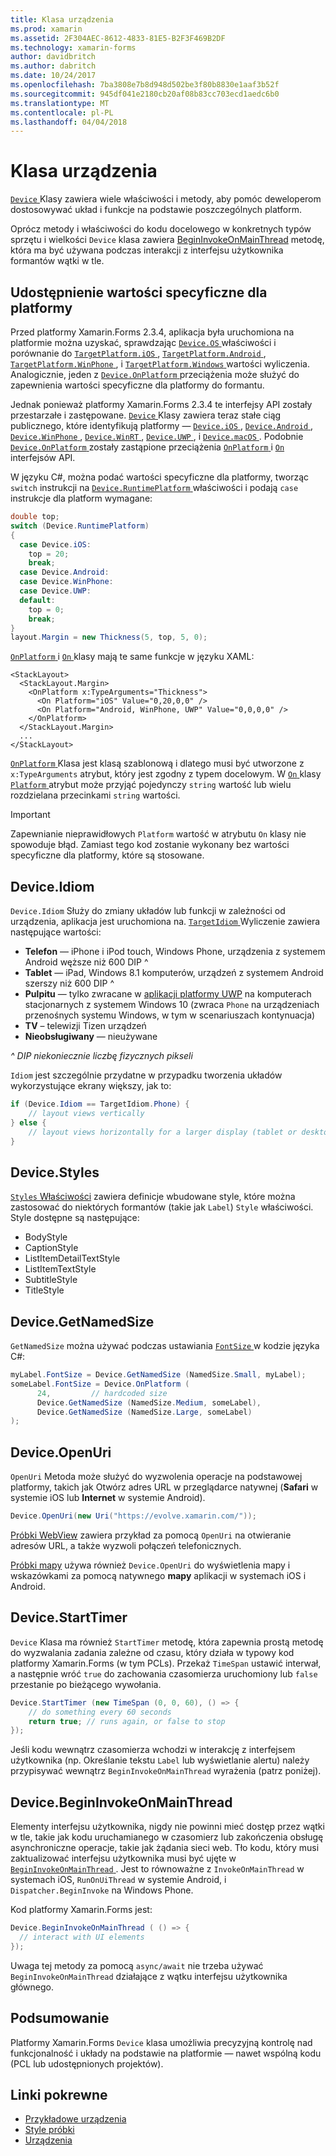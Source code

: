 ```yaml
---
title: Klasa urządzenia
ms.prod: xamarin
ms.assetid: 2F304AEC-8612-4833-81E5-B2F3F469B2DF
ms.technology: xamarin-forms
author: davidbritch
ms.author: dabritch
ms.date: 10/24/2017
ms.openlocfilehash: 7ba3808e7b8d948d502be3f80b8830e1aaf3b52f
ms.sourcegitcommit: 945df041e2180cb20af08b83cc703ecd1aedc6b0
ms.translationtype: MT
ms.contentlocale: pl-PL
ms.lasthandoff: 04/04/2018
---
```

# <a name="device-class"></a>Klasa urządzenia

[ `Device` ](https://developer.xamarin.com/api/type/Xamarin.Forms.Device/) Klasy zawiera wiele właściwości i metody, aby pomóc deweloperom dostosowywać układ i funkcje na podstawie poszczególnych platform.

Oprócz metody i właściwości do kodu docelowego w konkretnych typów sprzętu i wielkości `Device` klasa zawiera [BeginInvokeOnMainThread](#Device_BeginInvokeOnMainThread) metodę, która ma być używana podczas interakcji z interfejsu użytkownika formantów wątki w tle.

<a name="providing-platform-values" />

## <a name="providing-platform-specific-values"></a>Udostępnienie wartości specyficzne dla platformy

Przed platformy Xamarin.Forms 2.3.4, aplikacja była uruchomiona na platformie można uzyskać, sprawdzając [ `Device.OS` ](https://developer.xamarin.com/api/property/Xamarin.Forms.Device.OS/) właściwości i porównanie do [ `TargetPlatform.iOS` ](https://developer.xamarin.com/api/field/Xamarin.Forms.TargetPlatform.iOS/), [ `TargetPlatform.Android` ](https://developer.xamarin.com/api/field/Xamarin.Forms.TargetPlatform.Android/), [ `TargetPlatform.WinPhone` ](https://developer.xamarin.com/api/field/Xamarin.Forms.TargetPlatform.WinPhone/), i [ `TargetPlatform.Windows` ](https://developer.xamarin.com/api/field/Xamarin.Forms.TargetPlatform.Windows/) wartości wyliczenia. Analogicznie, jeden z [ `Device.OnPlatform` ](https://developer.xamarin.com/api/member/Xamarin.Forms.Device.OnPlatform/p/System.Action/System.Action/System.Action/System.Action/) przeciążenia może służyć do zapewnienia wartości specyficzne dla platformy do formantu.

Jednak ponieważ platformy Xamarin.Forms 2.3.4 te interfejsy API zostały przestarzałe i zastępowane. [ `Device` ](https://developer.xamarin.com/api/type/Xamarin.Forms.Device/) Klasy zawiera teraz stałe ciąg publicznego, które identyfikują platformy — [ `Device.iOS` ](https://developer.xamarin.com/api/field/Xamarin.Forms.Device.iOS/), [ `Device.Android` ](https://developer.xamarin.com/api/field/Xamarin.Forms.Device.Android/), [ `Device.WinPhone` ](https://developer.xamarin.com/api/field/Xamarin.Forms.Device.WinPhone/), [ `Device.WinRT` ](https://developer.xamarin.com/api/field/Xamarin.Forms.Device.WinRT/), [ `Device.UWP` ](https://developer.xamarin.com/api/field/Xamarin.Forms.Device.UWP/), i [ `Device.macOS` ](https://developer.xamarin.com/api/field/Xamarin.Forms.Device.macOS/). Podobnie [ `Device.OnPlatform` ](https://developer.xamarin.com/api/member/Xamarin.Forms.Device.OnPlatform/p/System.Action/System.Action/System.Action/System.Action/) zostały zastąpione przeciążenia [ `OnPlatform` ](https://developer.xamarin.com/api/type/Xamarin.Forms.OnPlatform%3CT%3E/) i [ `On` ](https://developer.xamarin.com/api/type/Xamarin.Forms.On/) interfejsów API.

W języku C#, można podać wartości specyficzne dla platformy, tworząc `switch` instrukcji na [ `Device.RuntimePlatform` ](https://developer.xamarin.com/api/property/Xamarin.Forms.Device.RuntimePlatform/) właściwości i podają `case` instrukcje dla platform wymagane:

```csharp
double top;
switch (Device.RuntimePlatform)
{
  case Device.iOS:
    top = 20;
    break;
  case Device.Android:
  case Device.WinPhone:
  case Device.UWP:
  default:
    top = 0;
    break;
}
layout.Margin = new Thickness(5, top, 5, 0);
```

[ `OnPlatform` ](https://developer.xamarin.com/api/type/Xamarin.Forms.OnPlatform%3CT%3E/) i [ `On` ](https://developer.xamarin.com/api/type/Xamarin.Forms.On/) klasy mają te same funkcje w języku XAML:

```xaml
<StackLayout>
  <StackLayout.Margin>
    <OnPlatform x:TypeArguments="Thickness">
      <On Platform="iOS" Value="0,20,0,0" />
      <On Platform="Android, WinPhone, UWP" Value="0,0,0,0" />
    </OnPlatform>
  </StackLayout.Margin>
  ...
</StackLayout>
```

[ `OnPlatform` ](https://developer.xamarin.com/api/type/Xamarin.Forms.OnPlatform%3CT%3E/) Klasa jest klasą szablonową i dlatego musi być utworzone z `x:TypeArguments` atrybut, który jest zgodny z typem docelowym. W [ `On` ](https://developer.xamarin.com/api/type/Xamarin.Forms.On/) klasy [ `Platform` ](https://developer.xamarin.com/api/property/Xamarin.Forms.On.Platform/) atrybut może przyjąć pojedynczy `string` wartość lub wielu rozdzielana przecinkami `string` wartości.

> [!IMPORTANT]
> Zapewnianie nieprawidłowych `Platform` wartość w atrybutu `On` klasy nie spowoduje błąd. Zamiast tego kod zostanie wykonany bez wartości specyficzne dla platformy, które są stosowane.

<a name="Device_Idiom" />

## <a name="deviceidiom"></a>Device.Idiom

`Device.Idiom` Służy do zmiany układów lub funkcji w zależności od urządzenia, aplikacja jest uruchomiona na. [ `TargetIdiom` ](https://developer.xamarin.com/api/type/Xamarin.Forms.TargetIdiom/) Wyliczenie zawiera następujące wartości:

-  **Telefon** — iPhone i iPod touch, Windows Phone, urządzenia z systemem Android węższe niż 600 DIP ^
-  **Tablet** — iPad, Windows 8.1 komputerów, urządzeń z systemem Android szerszy niż 600 DIP ^
-  **Pulpitu** — tylko zwracane w [aplikacji platformy UWP](~/xamarin-forms/platform/windows/installation/universal.md) na komputerach stacjonarnych z systemem Windows 10 (zwraca `Phone` na urządzeniach przenośnych systemu Windows, w tym w scenariuszach kontynuacja)
-  **TV** – telewizji Tizen urządzeń
-  **Nieobsługiwany** — nieużywane

*^ DIP niekoniecznie liczbę fizycznych pikseli*

`Idiom` jest szczególnie przydatne w przypadku tworzenia układów wykorzystujące ekrany większy, jak to:

```csharp
if (Device.Idiom == TargetIdiom.Phone) {
    // layout views vertically
} else {
    // layout views horizontally for a larger display (tablet or desktop)
}
```

<a name="Device_Styles" />

## <a name="devicestyles"></a>Device.Styles

[ `Styles` Właściwości](~/xamarin-forms/user-interface/styles/index.md) zawiera definicje wbudowane style, które można zastosować do niektórych formantów (takie jak `Label`) `Style` właściwości. Style dostępne są następujące:

* BodyStyle
* CaptionStyle
* ListItemDetailTextStyle
* ListItemTextStyle
* SubtitleStyle
* TitleStyle

<a name="Device_GetNamedSize" />

## <a name="devicegetnamedsize"></a>Device.GetNamedSize

`GetNamedSize` można używać podczas ustawiania [ `FontSize` ](~/xamarin-forms/user-interface/text/fonts.md) w kodzie języka C#:

```csharp
myLabel.FontSize = Device.GetNamedSize (NamedSize.Small, myLabel);
someLabel.FontSize = Device.OnPlatform (
      24,         // hardcoded size
      Device.GetNamedSize (NamedSize.Medium, someLabel),
      Device.GetNamedSize (NamedSize.Large, someLabel)
);
```

<a name="Device_OpenUri" />

## <a name="deviceopenuri"></a>Device.OpenUri

`OpenUri` Metoda może służyć do wyzwolenia operacje na podstawowej platformy, takich jak Otwórz adres URL w przeglądarce natywnej (**Safari** w systemie iOS lub **Internet** w systemie Android).

```csharp
Device.OpenUri(new Uri("https://evolve.xamarin.com/"));
```

[Próbki WebView](https://github.com/xamarin/xamarin-forms-samples/blob/master/WorkingWithWebview/WorkingWithWebview/WebAppPage.cs) zawiera przykład za pomocą `OpenUri` na otwieranie adresów URL, a także wyzwoli połączeń telefonicznych.

[Próbki mapy](https://github.com/xamarin/xamarin-forms-samples/blob/master/WorkingWithMaps/WorkingWithMaps/MapAppPage.cs) używa również `Device.OpenUri` do wyświetlenia mapy i wskazówkami za pomocą natywnego **mapy** aplikacji w systemach iOS i Android.

<a name="Device_StartTimer" />

## <a name="devicestarttimer"></a>Device.StartTimer

`Device` Klasa ma również `StartTimer` metodę, która zapewnia prostą metodę do wyzwalania zadania zależne od czasu, który działa w typowy kod platformy Xamarin.Forms (w tym PCLs). Przekaż `TimeSpan` ustawić interwał, a następnie wróć `true` do zachowania czasomierza uruchomiony lub `false` przestanie po bieżącego wywołania.

```csharp
Device.StartTimer (new TimeSpan (0, 0, 60), () => {
    // do something every 60 seconds
    return true; // runs again, or false to stop
});
```

Jeśli kodu wewnątrz czasomierza wchodzi w interakcję z interfejsem użytkownika (np. Określanie tekstu `Label` lub wyświetlanie alertu) należy przypisywać wewnątrz `BeginInvokeOnMainThread` wyrażenia (patrz poniżej).

<a name="Device_BeginInvokeOnMainThread" />

## <a name="devicebegininvokeonmainthread"></a>Device.BeginInvokeOnMainThread

Elementy interfejsu użytkownika, nigdy nie powinni mieć dostęp przez wątki w tle, takie jak kodu uruchamianego w czasomierz lub zakończenia obsługę asynchroniczne operacje, takie jak żądania sieci web. Tło kodu, który musi zaktualizować interfejsu użytkownika musi być ujęte w [ `BeginInvokeOnMainThread` ](https://developer.xamarin.com/api/member/Xamarin.Forms.Device.BeginInvokeOnMainThread/p/System.Action/). Jest to równoważne z `InvokeOnMainThread` w systemach iOS, `RunOnUiThread` w systemie Android, i `Dispatcher.BeginInvoke` na Windows Phone.

Kod platformy Xamarin.Forms jest:

```csharp
Device.BeginInvokeOnMainThread ( () => {
  // interact with UI elements
});
```

Uwaga tej metody za pomocą `async/await` nie trzeba używać `BeginInvokeOnMainThread` działające z wątku interfejsu użytkownika głównego.

## <a name="summary"></a>Podsumowanie

Platformy Xamarin.Forms `Device` klasa umożliwia precyzyjną kontrolę nad funkcjonalność i układy na podstawie na platformie — nawet wspólną kodu (PCL lub udostępnionych projektów).


## <a name="related-links"></a>Linki pokrewne

- [Przykładowe urządzenia](https://developer.xamarin.com/samples/xamarin-forms/WorkingWithDevice/)
- [Style próbki](https://developer.xamarin.com/samples/xamarin-forms/WorkingWithStyles/)
- [Urządzenia](https://developer.xamarin.com/api/type/Xamarin.Forms.Device/)
